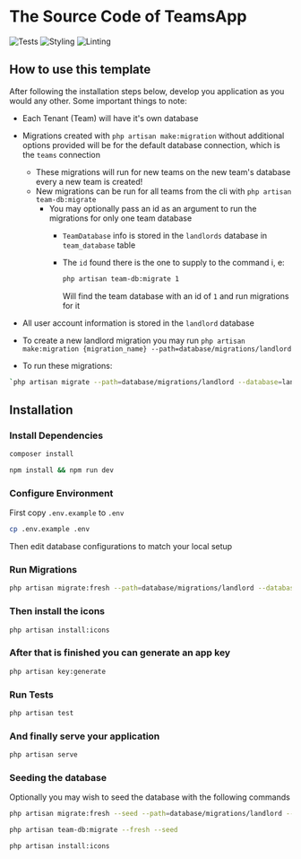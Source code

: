 # The Source Code of TeamsApp

![Tests](https://github.com/inmanturbo/teamsapp/actions/workflows/test.yml/badge.svg)
![Styling](https://github.com/inmanturbo/teamsapp/actions/workflows/code-formatting.yml/badge.svg)
![Linting](https://github.com/inmanturbo/teamsapp/actions/workflows/phplint.yml/badge.svg)


## How to use this template

After following the installation steps below, develop you application as you would any other. Some important things to note:

- Each Tenant (Team) will have it's own database
- Migrations created with `php artisan make:migration` without additional options provided will be for the default database connection, which is the `teams` connection
  - These migrations will run for new teams on the new team's database every a new team is created!
  - New migrations can be run for all teams from the cli with `php artisan team-db:migrate`
    - You may optionally pass an id as an argument to run the migrations for only one team database
      - `TeamDatabase` info is stored in the `landlords` database in `team_database` table
      - The `id` found there is the one to supply to the command i, e:

        ```bash
        php artisan team-db:migrate 1
        ```

        Will find the team database with an id of `1` and run migrations for it

- All user account information is stored in the `landlord` database
- To create a new landlord migration you may run  `php artisan make:migration {migration_name} --path=database/migrations/landlord`
- To run these migrations: 

```bash
`php artisan migrate --path=database/migrations/landlord --database=landlord`
```

## Installation

### Install Dependencies

```bash
composer install
```

```bash
npm install && npm run dev
```

### Configure Environment

First copy `.env.example` to `.env`

```bash
cp .env.example .env
```

Then edit database configurations to match your local setup

### Run Migrations

```bash
php artisan migrate:fresh --path=database/migrations/landlord --database=landlord
```

### Then install the icons

```bash
php artisan install:icons
```

### After that is finished you can generate an app key

```bash
php artisan key:generate
```

### Run Tests

```bash
php artisan test
```

### And finally serve your application

```bash
php artisan serve
```

### Seeding the database

Optionally you may wish to seed the database with the following commands

```bash
php artisan migrate:fresh --seed --path=database/migrations/landlord --database=landlord --seeder=LandlordSeeder
```

```bash
php artisan team-db:migrate --fresh --seed
```

```bash
php artisan install:icons
```
